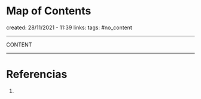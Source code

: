 # Map of Contents
created: 28/11/2021 - 11:39
links:
tags: #no_content

---

CONTENT

---

# Referencias
1. 